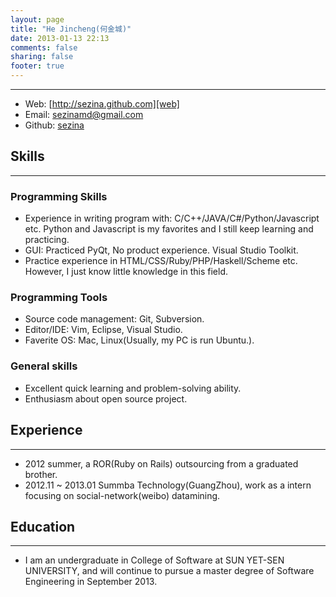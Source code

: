 ```yaml
---
layout: page
title: "He Jincheng(何金城)"
date: 2013-01-13 22:13
comments: false
sharing: false
footer: true
---
```

---
- Web: [http://sezina.github.com][web]
- Email: sezinamd@gmail.com
- Github: [sezina][github]


## Skills
---
### Programming Skills
- Experience in writing program with: C/C++/JAVA/C#/Python/Javascript etc. Python and Javascript is my favorites and I still keep learning and practicing.
- GUI: Practiced PyQt, No product experience. Visual Studio Toolkit.
- Practice experience in HTML/CSS/Ruby/PHP/Haskell/Scheme etc. However, I just know little knowledge in this field.

### Programming Tools
- Source code management: Git, Subversion.
- Editor/IDE: Vim, Eclipse, Visual Studio.
- Faverite OS: Mac, Linux(Usually, my PC is run Ubuntu.).

### General skills
- Excellent quick learning and problem-solving ability.
- Enthusiasm about open source project.

## Experience
---
- 2012 summer, a ROR(Ruby on Rails) outsourcing from a graduated brother.
- 2012.11 ~ 2013.01 Summba Technology(GuangZhou), work as a intern focusing on social-network(weibo) datamining.

## Education
---
- I am an undergraduate in College of Software at SUN YET-SEN UNIVERSITY, and will continue to pursue a master degree of Software Engineering in September 2013.


[web]: http://sezina.github.com
[github]: https://github.com/sezina